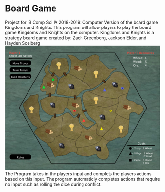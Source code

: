 # Board Game

Project for IB Comp Sci IA 2018-2019:
Computer Version of the board game Kingdoms and Knights.  This program will allow players to play the board game Kingdoms and Knights on the computer.  Kingdoms and Knights is a strategy board game created by: Zach Greenberg, Jackson Elder, and Hayden Soelberg
<br /> 
<img src="boardGame.png" alt="Running Application">
<br /> 
The Program takes in the players input and complets the players actions based on this input. The program automaticly completes actions that require no input such as rolling the dice during conflict.

